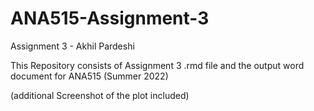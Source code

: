 # ANA515-Assignment-3
Assignment 3 - Akhil Pardeshi

This Repository consists of Assignment 3 .rmd file and the output word document for ANA515 (Summer 2022)

(additional Screenshot of the plot included)
